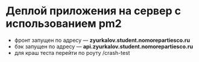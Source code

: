 # Деплой приложения на сервер с использованием pm2

- фронт запущен по адресу — <b>zyurkalov.student.nomorepartiesco.ru</b>
- бэк запущен по адресу — <b>api.zyurkalov.student.nomorepartiesco.ru</b>
- для краш теста перейти по роуту /crash-test
